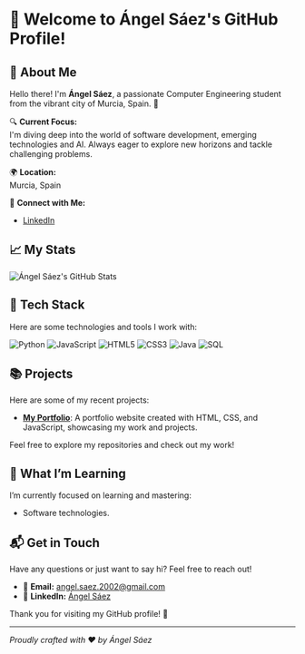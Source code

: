 # 👋 Welcome to Ángel Sáez's GitHub Profile!

## 🌟 About Me

Hello there! I'm **Ángel Sáez**, a passionate Computer Engineering student from the vibrant city of Murcia, Spain. 🚀

🔍 **Current Focus:**  
I'm diving deep into the world of software development, emerging technologies and AI. Always eager to explore new horizons and tackle challenging problems.

🌍 **Location:**  
Murcia, Spain

🔗 **Connect with Me:**  
- [LinkedIn](https://linkedin.com/in/angelsaezr)

## 📈 My Stats

![Ángel Sáez's GitHub Stats](https://github-readme-stats.vercel.app/api?username=angelsaezr&show_icons=true&hide_title=true&count_private=true&hide=prs&theme=radical)

## 🚀 Tech Stack

Here are some technologies and tools I work with:

![Python](https://img.shields.io/badge/-Python-3776AB?style=flat&logo=python&logoColor=ffffff)
![JavaScript](https://img.shields.io/badge/-JavaScript-F7DF1E?style=flat&logo=javascript&logoColor=000000)
![HTML5](https://img.shields.io/badge/-HTML5-E34F26?style=flat&logo=html5&logoColor=ffffff)
![CSS3](https://img.shields.io/badge/-CSS3-1572B6?style=flat&logo=css3&logoColor=ffffff)
![Java](https://img.shields.io/badge/-Java-007396?style=flat&logo=java&logoColor=ffffff)
![SQL](https://img.shields.io/badge/-SQL-003B57?style=flat&logo=sqlite&logoColor=ffffff)

## 📚 Projects

Here are some of my recent projects:

<!-- - **[My Portfolio](https://github.com/angelsaezr/angelsaezr.github.io)**: A portfolio website created with HTML, CSS, and JavaScript, showcasing my work and projects.-->
- **<a href="https://github.com/angelsaezr/my-portfolio" target="_blank">My Portfolio</a>**: A portfolio website created with HTML, CSS, and JavaScript, showcasing my work and projects.

Feel free to explore my repositories and check out my work!

## 🌟 What I’m Learning

I’m currently focused on learning and mastering:

- Software technologies.

## 📬 Get in Touch

Have any questions or just want to say hi? Feel free to reach out!

- 📧 **Email:** [angel.saez.2002@gmail.com](mailto:angel.saez.2002@gmail.com)
- 📱 **LinkedIn:** [Ángel Sáez](https://linkedin.com/in/angelsaezr)

Thank you for visiting my GitHub profile! 🚀

---

*Proudly crafted with ❤️ by Ángel Sáez*


<!--
**angelsaezr/angelsaezr** is a ✨ _special_ ✨ repository because its `README.md` (this file) appears on your GitHub profile.

Here are some ideas to get you started:

- 🔭 I’m currently working on ...
- 🌱 I’m currently learning ...
- 👯 I’m looking to collaborate on ...
- 🤔 I’m looking for help with ...
- 💬 Ask me about ...
- 📫 How to reach me: ...
- 😄 Pronouns: ...
- ⚡ Fun fact: ...
-->
